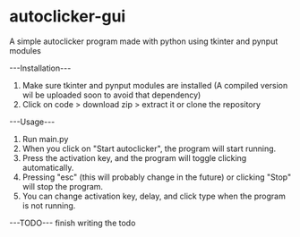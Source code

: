 # autoclicker-gui
A simple autoclicker program made with python using tkinter and pynput modules

---Installation---
 1. Make sure tkinter and pynput modules are installed (A compiled version wil be uploaded soon to avoid that dependency)
 2. Click on code > download zip > extract it or clone the repository
 


---Usage---
1. Run main.py
2. When you click on "Start autoclicker", the program will start running.
3. Press the activation key, and the program will toggle clicking automatically.
4. Pressing "esc" (this will probably change in the future) or clicking "Stop" will stop the program.
5. You can change activation key, delay, and click type when the program is not running.

---TODO---
finish writing the todo
